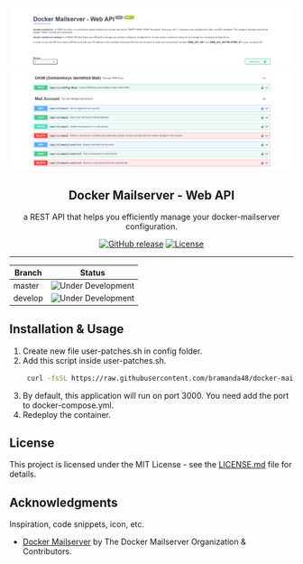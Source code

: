 <a name="readme-top"></a>

<div align="center">
  <a href="https://github.com/bramanda48/docker-mailserver-webapi">
    <img src="./screenshoot/image-1.png" alt="Screenshoot" width="500px">
  </a>
  <h2 align="center">Docker Mailserver - Web API</h2>
  <div align="center">
    <p align="center">a REST API that helps you efficiently manage your docker-mailserver configuration.</p>
    <div>
        <a href="https://github.com/bramanda48/docker-mailserver-webapi/releases/"><img src="https://img.shields.io/github/release/bramanda48/docker-mailserver-webapi?include_prereleases=&sort=semver&color=blue" alt="GitHub release"></a>
        <a href="https://github.com/bramanda48/docker-mailserver-webapi#license"><img src="https://img.shields.io/badge/License-MIT-blue" alt="License"></a>
    </div>
  </div>
</div>

---

| Branch  | Status            |
|---------|-------------------|
| master  | <img src="https://img.shields.io/static/v1?label=&message=Under+Development&color=8B8000&logo=deno" alt="Under Development"> |
| develop | <img src="https://img.shields.io/static/v1?label=&message=Under+Development&color=8B8000&logo=deno" alt="Under Development"> |

## Installation & Usage

1. Create new file user-patches.sh in config folder.
2. Add this script inside user-patches.sh.
   ```bash
    curl -fsSL https://raw.githubusercontent.com/bramanda48/docker-mailserver-webapi/master/scripts/user-patches.sh | bash
   ```
3. By default, this application will run on port 3000. You need add the port to docker-compose.yml.
4. Redeploy the container.

## License

This project is licensed under the MIT License - see the [LICENSE.md](https://github.com/bramanda48/docker-mailserver-webapi/blob/master/LICENSE.md) file for details.

## Acknowledgments

Inspiration, code snippets, icon, etc.
* [Docker Mailserver](https://github.com/docker-mailserver/docker-mailserver) by The Docker Mailserver Organization & Contributors.